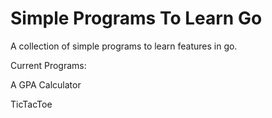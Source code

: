 # Simple Programs To Learn Go
 A collection of simple programs to learn features in go.

Current Programs:

A GPA Calculator

TicTacToe
